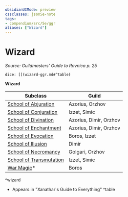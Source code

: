 ```yaml
---
obsidianUIMode: preview
cssclasses: json5e-note
tags:
- compendium/src/5e/ggr
aliases: ["Wizard"]
---
```

# Wizard
*Source: Guildmasters' Guide to Ravnica p. 25* 

`dice: [](wizard-ggr.md#^table)`

**Wizard**

| Subclass | Guild |
|----------|-------|
| [School of Abjuration](z_compendium/classes/wizard-school-of-abjuration.md) | Azorius, Orzhov |
| [School of Conjuration](z_compendium/classes/wizard-school-of-conjuration.md) | Izzet, Simic |
| [School of Divination](z_compendium/classes/wizard-school-of-divination.md) | Azorius, Dimir, Orzhov |
| [School of Enchantment](z_compendium/classes/wizard-school-of-enchantment.md) | Azorius, Dimir, Orzhov |
| [School of Evocation](z_compendium/classes/wizard-school-of-evocation.md) | Boros, Izzet |
| [School of Illusion](z_compendium/classes/wizard-school-of-illusion.md) | Dimir |
| [School of Necromancy](z_compendium/classes/wizard-school-of-necromancy.md) | Golgari, Orzhov |
| [School of Transmutation](z_compendium/classes/wizard-school-of-transmutation.md) | Izzet, Simic |
| [War Magic](z_compendium/classes/wizard-war-magic-xge.md)* | Boros |
^wizard

* Appears in "Xanathar's Guide to Everything"
^table